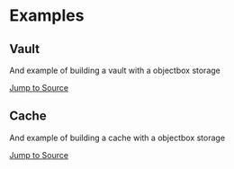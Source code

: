 # Examples

## Vault

And example of building a vault with a objectbox storage

[Jump to Source](https://github.com/ivoleitao/stash/blob/develop/packages/stash_objectbox/example/vault)

## Cache

And example of building a cache with a objectbox storage

[Jump to Source](https://github.com/ivoleitao/stash/blob/develop/packages/stash_objectbox/example/cache)